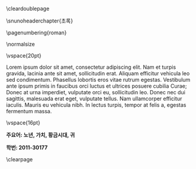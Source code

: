 \cleardoublepage

\snunoheaderchapter{초록}

\pagenumbering{roman}
<!-- \setcounter{page}{1} -->

\normalsize

\vspace{20pt}

<!-- This is the abstract -->

Lorem ipsum dolor sit amet, consectetur adipiscing elit. Nam et turpis gravida, lacinia ante sit amet, sollicitudin erat. Aliquam efficitur vehicula leo sed condimentum. Phasellus lobortis eros vitae rutrum egestas. Vestibulum ante ipsum primis in faucibus orci luctus et ultrices posuere cubilia Curae; Donec at urna imperdiet, vulputate orci eu, sollicitudin leo. Donec nec dui sagittis, malesuada erat eget, vulputate tellus. Nam ullamcorper efficitur iaculis. Mauris eu vehicula nibh. In lectus turpis, tempor at felis a, egestas fermentum massa.

\vspace{16pt}

**주요어: 노년, 가치, 황금시대, 귀**

**학번: 2011-30177**

\clearpage
<!-- 페이지가 바뀌어야 다음 파일 페이지 번호 양식에 영향받지 않음 -->